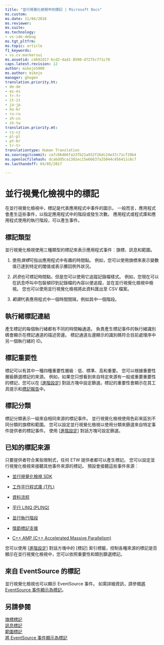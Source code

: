 ```yaml
---
title: "並行視覺化檢視中的標記 | Microsoft Docs"
ms.custom: 
ms.date: 11/04/2016
ms.reviewer: 
ms.suite: 
ms.technology:
- vs-ide-debug
ms.tgt_pltfrm: 
ms.topic: article
f1_keywords:
- vs.cv.markersui
ms.assetid: c4692d17-6cd2-4ad1-8590-d7275c771c70
caps.latest.revision: 12
author: mikejo5000
ms.author: mikejo
manager: ghogen
translation.priority.ht:
- de-de
- es-es
- fr-fr
- it-it
- ja-jp
- ko-kr
- ru-ru
- zh-cn
- zh-tw
translation.priority.mt:
- cs-cz
- pl-pl
- pt-br
- tr-tr
translationtype: Human Translation
ms.sourcegitcommit: ca7c86466fa23fb21a932f26dc24e37c71cf29b4
ms.openlocfilehash: dcabdd5ca1381ec15e66637a35044c456411c8c7
ms.lasthandoff: 04/05/2017

---
```

# <a name="concurrency-visualizer-markers"></a>並行視覺化檢視中的標記
在並行視覺化檢視中，標記是代表應用程式中事件的圖示。  一般而言，應用程式會產生這些事件，以指定應用程式中的階段或發生次數。  應用程式或程式庫和應用程式使用的執行階段，可以產生事件。  
  
## <a name="kinds-of-markers"></a>標記類型  
 並行視覺化檢視使用三種類型的標記來表示應用程式事件︰旗標、訊息和範圍。  
  
1.  使用*旗標*可指出應用程式中有趣的時間點。  例如，您可以使用旗標來表示變數值已達到特定的閾值或表示擲回例外狀況。  
  
2.  *訊息*也可標記時間點，但是您可以使用它追蹤記錄檔樣式。  例如，您現在可以在訊息呼叫中包裝傾印到記錄檔的內容以便追蹤，並在並行視覺化檢視中檢視。 您也可以使用並行視覺化檢視將此資料匯出至 CSV 檔案。  
  
3.  *範圍*代表應用程式中一個時間間隔，例如其中一個階段。  
  
## <a name="marker-linkage-to-threads"></a>執行緒標記連結  
 產生標記的每個執行緒都有不同的時間軸通道。  負責產生標記事件的執行緒識別碼會顯示在標記通道的描述旁邊。  標記通道左邊顯示的識別碼符合目前處理序中另一個執行緒的 ID。  
  
## <a name="marker-importance"></a>標記重要性  
 標記可以有其中一種四種重要性層級︰低、標準、高和重要。  您可以根據重要性層級篩選標記的來源。  例如，如果您只想看到來自特定來源有一般或重要重要性的標記，您可以在 [[進階設定](../profiling/advanced-settings-dialog-box-concurrency-visualizer.md)] 對話方塊中設定篩選。標記的重要性會顯示在其工具提示和[標記報告](../profiling/markers-report.md)中。  
  
## <a name="marker-category"></a>標記分類  
 標記分類表示一組來自相同來源的標記事件。  並行視覺化檢視使用色彩來區別不同分類的旗標和範圍。 您可以設定並行視覺化檢視以使用分類來篩選來自特定事件提供者的標記事件。  使用 [[進階設定](../profiling/advanced-settings-dialog-box-concurrency-visualizer.md)] 對話方塊可設定篩選。  
  
## <a name="known-sources-of-markers"></a>已知的標記來源  
 只要提供者符合某些限制式，任何 ETW 提供者都可以產生標記。 您可以設定並行視覺化檢視來接聽其他事件來源的標記。 預設會接聽這些事件來源︰  
  
-   [並行視覺化檢視 SDK](../profiling/concurrency-visualizer-sdk.md)  
  
-   [工作平行程式庫 (TPL)](http://msdn.microsoft.com/Library/b8f99f43-9104-45fd-9bff-385a20488a23)  
  
-   [資料流程](http://msdn.microsoft.com/Library/643575d0-d26d-4c35-8de7-a9c403e97dd6)  
  
-   [平行 LINQ (PLINQ)](http://msdn.microsoft.com/Library/3d4d0cd3-bde4-490b-99e7-f4e41be96455)  
  
-   [並行執行階段](/cpp/parallel/concrt/concurrency-runtime)  
  
-   [情節標記支援](http://msdn.microsoft.com/en-us/e3b55bc2-b451-4214-ae00-0c7f5a5baec8)  
  
-   [C++ AMP (C++ Accelerated Massive Parallelism)](/cpp/parallel/amp/cpp-amp-cpp-accelerated-massive-parallelism)  
  
 您可以使用 [[進階設定](../profiling/advanced-settings-dialog-box-concurrency-visualizer.md)] 對話方塊中的 [標記] 索引標籤，控制各種來源的標記是否顯示在並行視覺化檢視中，您可以依照重要性和類別篩選標記。  
  
## <a name="markers-from-eventsource"></a>來自 EventSource 的標記  
 並行視覺化檢視也可以顯示 EventSource 事件。  如需詳細資訊，請參閱[將 EventSource 事件顯示為標記](../profiling/visualizing-eventsource-events-as-markers.md)。  
  
## <a name="see-also"></a>另請參閱  
 [旗標標記](../profiling/flag-markers.md)   
 [訊息標記](../profiling/message-markers.md)   
 [範圍標記](../profiling/span-markers.md)   
 [將 EventSource 事件顯示為標記](../profiling/visualizing-eventsource-events-as-markers.md)
